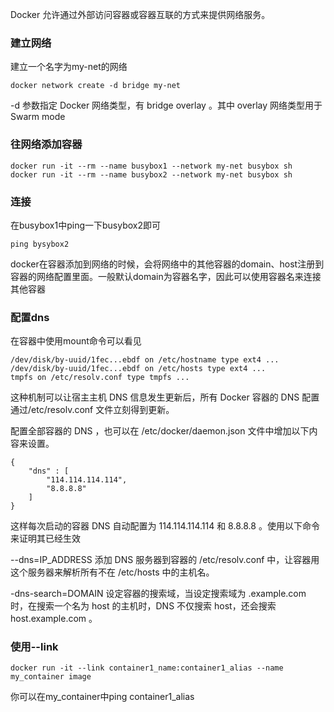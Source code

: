 Docker 允许通过外部访问容器或容器互联的方式来提供网络服务。

### 建立网络
建立一个名字为my-net的网络
```
docker network create -d bridge my-net
```

-d 参数指定 Docker 网络类型，有 bridge overlay 。其中 overlay 网络类型用于Swarm mode


### 往网络添加容器
```
docker run -it --rm --name busybox1 --network my-net busybox sh
docker run -it --rm --name busybox2 --network my-net busybox sh
```

### 连接
在busybox1中ping一下busybox2即可
```
ping bysybox2
```

docker在容器添加到网络的时候，会将网络中的其他容器的domain、host注册到容器的网络配置里面。一般默认domain为容器名字，因此可以使用容器名来连接其他容器

### 配置dns
在容器中使用mount命令可以看见
```
/dev/disk/by-uuid/1fec...ebdf on /etc/hostname type ext4 ...
/dev/disk/by-uuid/1fec...ebdf on /etc/hosts type ext4 ...
tmpfs on /etc/resolv.conf type tmpfs ...
```
这种机制可以让宿主主机 DNS 信息发生更新后，所有 Docker 容器的 DNS 配置通过/etc/resolv.conf 文件立刻得到更新。

配置全部容器的 DNS ，也可以在 /etc/docker/daemon.json 文件中增加以下内容来设置。
```
{
	"dns" : [
		"114.114.114.114",
		"8.8.8.8"
	]
}
```
这样每次启动的容器 DNS 自动配置为 114.114.114.114 和 8.8.8.8 。使用以下命令来证明其已经生效

--dns=IP_ADDRESS 添加 DNS 服务器到容器的 /etc/resolv.conf 中，让容器用这个服务器来解析所有不在 /etc/hosts 中的主机名。

-dns-search=DOMAIN 设定容器的搜索域，当设定搜索域为 .example.com 时，在搜索一个名为 host 的主机时，DNS 不仅搜索 host，还会搜索 host.example.com 。

### 使用--link


```
docker run -it --link container1_name:container1_alias --name my_container image
```
你可以在my_container中ping container1_alias
